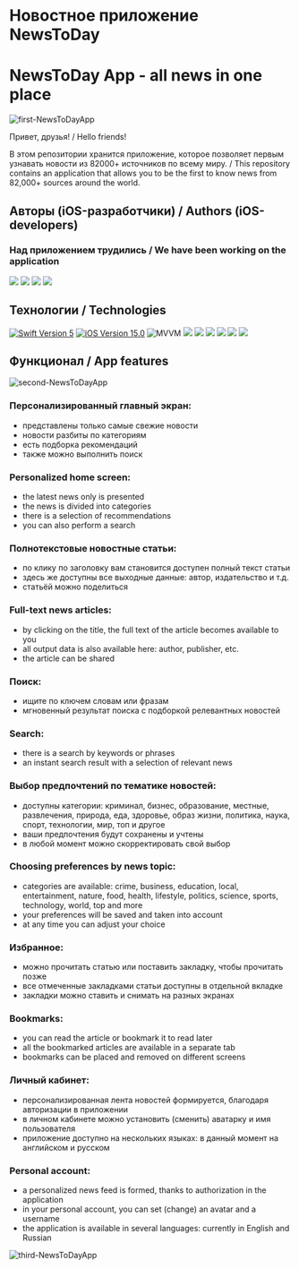 # Новостное приложение NewsToDay 
# NewsToDay App - all news in one place 

![first-NewsToDayApp](https://github.com/user-attachments/assets/4c6d3b36-114a-41cd-8bd0-7c5e11ee9926)

Привет, друзья! / Hello friends!

В этом репозитории хранится приложение, которое позволяет первым узнавать новости из 82000+ источников по всему миру. / This repository contains an application that allows you to be the first to know news from 82,000+ sources around the world.

## Авторы (iOS-разработчики) / Authors (iOS-developers)

### Над приложением трудились / We have been working on the application
<p align="left"> 
<a href="https://github.com/denisgindulin">
<img src="https://img.shields.io/badge/denisgindulin-(Team leader)-purple"/></a>
<a href="https://github.com/DaNiIlaIoS">
<img src="https://img.shields.io/badge/DaNiIlaIoS-blue"/></a>
<a href="https://github.com/KateKashko">
<img src="https://img.shields.io/badge/KateKashko-pink"/></a>
<a href="https://github.com/elaiten">
<img src="https://img.shields.io/badge/elaiten-green"/></a>
</p>

<p align="left"> 
</p>

## Технологии / Technologies
<p align="left"> 
<a href="https://swift.org">
<img src="https://img.shields.io/badge/Swift-5-orange" alt="Swift Version 5" /></a>
<a href="https://developer.apple.com/ios/">
<img src="https://img.shields.io/badge/iOS-15.0%2B-success" alt="iOS Version 15.0"/></a>
<img src="https://img.shields.io/badge/MVVM-ff69b4" alt="MVVM" /></a>
<img src="https://img.shields.io/badge/SwiftUI-blue"/></a>
<img src="https://img.shields.io/badge/UserDefaults-red"/></a>
<img src="https://img.shields.io/badge/Swift Package Manager-yellow"/></a>
<img src="https://img.shields.io/badge/FirebaseAuth-gray"/></a>
<img src="https://img.shields.io/badge/Firestore-purple"/></a>
<img src="https://img.shields.io/badge/Alamofire-green"/></a>
</p>

## Функционал / App features

![second-NewsToDayApp](https://github.com/user-attachments/assets/ced6e3c3-4a3b-441e-9d87-748bbb348302)

### Персонализированный главный экран:
* представлены только самые свежие новости
* новости разбиты по категориям
* есть подборка рекомендаций
* также можно выполнить поиск
### Personalized home screen:  
* the latest news only is presented
* the news is divided into categories
* there is a selection of recommendations
* you can also perform a search
  
### Полнотекстовые новостные статьи:
* по клику по заголовку вам становится доступен полный текст статьи
* здесь же доступны все выходные данные: автор, издательство и т.д.
* статьёй можно поделиться
### Full-text news articles:  
* by clicking on the title, the full text of the article becomes available to you
* all output data is also available here: author, publisher, etc.
* the article can be shared

### Поиск:
* ищите по ключем словам или фразам
* мгновенный результат поиска с подборкой релевантных новостей
### Search: 
* there is a search by keywords or phrases
* an instant search result with a selection of relevant news

### Выбор предпочтений по тематике новостей:
* доступны категории: криминал, бизнес, образование, местные, развлечения, природа, еда, здоровье, образ жизни, политика, наука, спорт, технологии, мир, топ и другое
* ваши предпочтения будут сохранены и учтены
* в любой момент можно скорректировать свой выбор
### Choosing preferences by news topic: 
* categories are available: crime, business, education, local, entertainment, nature, food, health, lifestyle, politics, science, sports, technology, world, top and more
* your preferences will be saved and taken into account
* at any time you can adjust your choice

### Избранное:
* можно прочитать статью или поставить закладку, чтобы прочитать позже
* все отмеченные закладками статьи доступны в отдельной вкладке
* закладки можно ставить и снимать на разных экранах
### Bookmarks: 
* you can read the article or bookmark it to read later
* all the bookmarked articles are available in a separate tab
* bookmarks can be placed and removed on different screens

### Личный кабинет:
* персонализированная лента новостей формируется, благодаря авторизации в приложении 
* в личном кабинете можно установить (сменить) аватарку и имя пользователя 
* приложение доступно на нескольких языках: в данный момент на английском и русском
### Personal account: 
* a personalized news feed is formed, thanks to authorization in the application
* in your personal account, you can set (change) an avatar and a username
* the application is available in several languages: currently in English and Russian

![third-NewsToDayApp](https://github.com/user-attachments/assets/716e5ff4-f836-4fe9-9b8b-0689abaf1f60)

